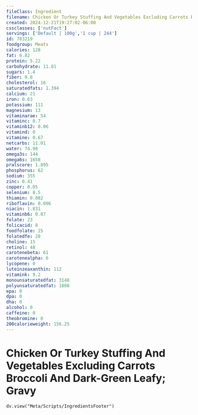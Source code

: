 ```yaml
---
fileClass: Ingredient
filename: Chicken Or Turkey Stuffing And Vegetables Excluding Carrots Broccoli And Dark-Green Leafy; Gravy
created: 2024-12-21T19:27:02-06:00
cssclasses: ['nutFact']
servings: ['Default | 100g','1 cup | 244']
id: 783219
foodgroup: Meats
calories: 128
fat: 6.82
protein: 5.22
carbohydrate: 11.81
sugars: 1.4
fiber: 0.8
cholesterol: 16
saturatedfats: 1.394
calcium: 21
iron: 0.63
potassium: 111
magnesium: 13
vitaminarae: 54
vitaminc: 0.7
vitaminb12: 0.06
vitamind: 0
vitamine: 0.67
netcarbs: 11.01
water: 74.98
omega3s: 144
omega6s: 1658
pralscore: 1.895
phosphorus: 62
sodium: 355
zinc: 0.41
copper: 0.05
selenium: 8.5
thiamin: 0.082
riboflavin: 0.096
niacin: 1.831
vitaminb6: 0.07
folate: 23
folicacid: 8
foodfolate: 15
folatedfe: 28
choline: 15
retinol: 48
carotenebeta: 61
carotenealpha: 6
lycopene: 0
luteinzeaxanthin: 112
vitamink: 9.2
monounsaturatedfat: 3148
polyunsaturatedfat: 1808
epa: 0
dpa: 0
dha: 0
alcohol: 0
caffeine: 0
theobromine: 0
200calorieweight: 156.25
---
```


# Chicken Or Turkey Stuffing And Vegetables Excluding Carrots Broccoli And Dark-Green Leafy; Gravy

```dataviewjs
dv.view("Meta/Scripts/IngredientsFooter")
```